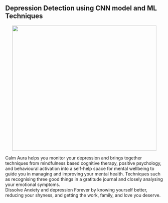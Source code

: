 ## Depression Detection using CNN model and ML Techniques

<p align="center">
  <img width="460" height="400" src="https://github.com/anonymous2912/Epics-App/blob/main/opt/Depression.gif">
</p>

Calm Aura helps you monitor your depression and brings together techniques from mindfulness based cognitive therapy, positive psychology, and behavioural activation into a self-help space for mental wellbeing to guide you in managing and improving your mental health.
Techniques such as recognising three good things in a gratitude journal and closely analysing your emotional symptoms.  
Dissolve Anxiety and depression Forever by knowing yourself better, reducing your shyness, and getting the work, family, and love you deserve.

